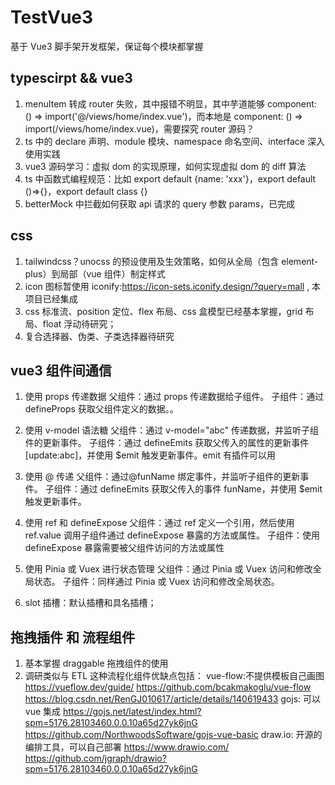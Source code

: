 # TestVue3

基于 Vue3 脚手架开发框架，保证每个模块都掌握

## typescirpt && vue3

1.  menuItem 转成 router 失败，其中报错不明显，其中芋道能够 component: () => import('@/views/home/index.vue')，而本地是 component: () => import(/views/home/index.vue)，需要探究 router 源码？
2.  ts 中的 declare 声明、module 模块、namespace 命名空间、interface 深入使用实践
3.  vue3 源码学习：虚拟 dom 的实现原理，如何实现虚拟 dom 的 diff 算法
4.  ts 中函数式编程规范：比如 export default {name: 'xxx'}，export default ()=>{}，export default class {}
5.  betterMock 中拦截如何获取 api 请求的 query 参数 params，已完成

## css

1. tailwindcss？unocss 的预设使用及生效策略，如何从全局（包含 element-plus）到局部（vue 组件）制定样式
2. icon 图标暂使用 iconify:https://icon-sets.iconify.design/?query=mall , 本项目已经集成
3. css 标准流、position 定位、flex 布局、css 盒模型已经基本掌握，grid 布局、float 浮动待研究；
4. 复合选择器、伪类、子类选择器待研究

## vue3 组件间通信

1. 使用 props 传递数据
   父组件：通过 props 传递数据给子组件。
   子组件：通过 defineProps 获取父组件定义的数据。。

2. 使用 v-model 语法糖
   父组件：通过 v-model="abc" 传递数据，并监听子组件的更新事件。
   子组件：通过 defineEmits 获取父传入的属性的更新事件[update:abc]，并使用 $emit 触发更新事件。emit 有插件可以用

3. 使用 @ 传递
   父组件：通过@funName 绑定事件，并监听子组件的更新事件。
   子组件：通过 defineEmits 获取父传入的事件 funName，并使用 $emit 触发更新事件。
4. 使用 ref 和 defineExpose
   父组件：通过 ref 定义一个引用，然后使用 ref.value 调用子组件通过 defineExpose 暴露的方法或属性。
   子组件：使用 defineExpose 暴露需要被父组件访问的方法或属性

5. 使用 Pinia 或 Vuex 进行状态管理
   父组件：通过 Pinia 或 Vuex 访问和修改全局状态。
   子组件：同样通过 Pinia 或 Vuex 访问和修改全局状态。
6. slot 插槽：默认插槽和具名插槽；

## 拖拽插件 和 流程组件

1. 基本掌握 draggable 拖拽组件的使用
2. 调研类似与 ETL 这种流程化组件优缺点包括：
   vue-flow:不提供模板自己画图
   https://vueflow.dev/guide/
   https://github.com/bcakmakoglu/vue-flow
   https://blog.csdn.net/RenGJ010617/article/details/140619433
   gojs: 可以 vue 集成
   https://gojs.net/latest/index.html?spm=5176.28103460.0.0.10a65d27yk6jnG
   https://github.com/NorthwoodsSoftware/gojs-vue-basic
   draw.io: 开源的编排工具，可以自己部署
   https://www.drawio.com/
   https://github.com/jgraph/drawio?spm=5176.28103460.0.0.10a65d27yk6jnG
